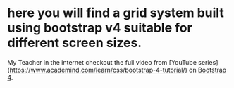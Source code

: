 # here you will find a grid system built using bootstrap v4 suitable for different screen sizes.

My Teacher in the internet checkout the full video from [YouTube series] (https://www.academind.com/learn/css/bootstrap-4-tutorial/) on [Bootstrap 4](http://getbootstrap.com/).
